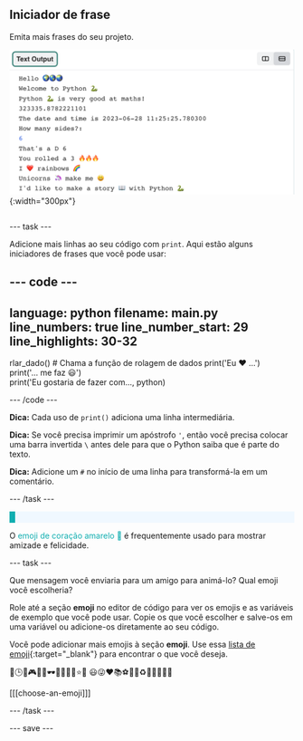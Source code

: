 ## Iniciador de frase

<div style="display: flex; flex-wrap: wrap">
<div style="flex-basis: 200px; flex-grow: 1; margin-right: 15px;">
Emita mais frases do seu projeto.
</div>
<div>

![Algumas novas linhas de impressão na área de saída do editor de código com emoji e frases de texto.](images/sentence_starter.png){:width="300px"} 

</div>
</div>

--- task ---

Adicione mais linhas ao seu código com `print`. Aqui estão alguns iniciadores de frases que você pode usar:

--- code ---
---
language: python filename: main.py line_numbers: true line_number_start: 29
line_highlights: 30-32
---

rlar_dado() # Chama a função de rolagem de dados print('Eu ❤️ ...')   
print('... me faz 😃')   
print('Eu gostaria de fazer com..., python)

--- /code ---

**Dica:** Cada uso de `print()` adiciona uma linha intermediária.

**Dica:** Se você precisa imprimir um apóstrofo `'`, então você precisa colocar uma barra invertida `\` antes dele para que o Python saiba que é parte do texto.

**Dica:** Adicione um `#` no início de uma linha para transformá-la em um comentário.

--- /task ---

<p style="border-left: solid; border-width:10px; border-color: #0faeb0; background-color: aliceblue; padding: 10px;">

O <span style="color: #0faeb0">emoji de coração amarelo 💛</span> é frequentemente usado para mostrar amizade e felicidade.</p>

--- task ---

Que mensagem você enviaria para um amigo para animá-lo? Qual emoji você escolheria?

Role até a seção **emoji** no editor de código para ver os emojis e as variáveis de exemplo que você pode usar. Copie os que você escolher e salve-os em uma variável ou adicione-os diretamente ao seu código.

Você pode adicionar mais emojis à seção **emoji**. Use essa [lista de emoji](https://unicode.org/emoji/charts/full-emoji-list.html){:target="_blank"} para encontrar o que você deseja.

📅🕒🎨🎮🔬🎉🕶️🎲🦄🚀💯⭐💛 😃😜❤️📚⚽🎾👟♻️🌳🔥✨🥺🌈

[[[choose-an-emoji]]]

--- /task ---

--- save ---
